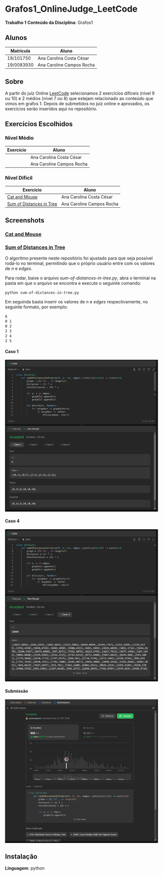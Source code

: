 # Grafos1_OnlineJudge_LeetCode

**Trabalho 1**
**Conteúdo da Disciplina**: Grafos1

## Alunos
|Matrícula | Aluno |
| -- | -- |
| 19/101750   |  Ana Carolina Costa César |
| 19/0083930  |  Ana Caroline Campos Rocha |

## Sobre 
A partir do juiz Online [LeetCode](https://leetcode.com/) selecionamos 2 exercícios difíceis (nível 9 ou 10) e 2 médios (nível 7 ou 8) que estejam relacionado ao conteúdo que vimos em grafos 1. Depois de submetidos no juiz online e aprovados, os exercícios serão inseridos aqui no repositório.

## Exercícios Escolhidos

### Nível Médio

|Exercício | Aluno |
| -- | -- |
|  | Ana Carolina Costa César |
|  | Ana Caroline Campos Rocha |

### Nível Difícil

|Exercício | Aluno |
| -- | -- |
| [Cat and Mouse](https://leetcode.com/problems/cat-and-mouse) | Ana Carolina Costa César |
| [Sum of Distances in Tree](https://leetcode.com/problems/sum-of-distances-in-tree) | Ana Caroline Campos Rocha |

## Screenshots
<!-- Adicione 3 ou mais screenshots do projeto em funcionamento. !-->
### [Cat and Mouse](https://leetcode.com/problems/cat-and-mouse)

### [Sum of Distances in Tree](https://leetcode.com/problems/sum-of-distances-in-tree)

O algoritmo presente neste repositório foi ajustado para que seja possível rodá-lo no terminal, permitindo que o próprio usuário entre com os valores de _n_ e _edges_.

Para rodar, baixe o arquivo _sum-of-distances-in-tree.py_, abra o terminal na pasta em que o arquivo se encontra e execute o seguinte comando: 

```shell
python sum-of-distances-in-tree.py
```

Em seguinda basta inserir os valores de _n_ e _edges_ respectivamente, no seguinte formato, por exemplo: 

```shell
6
0 1
0 2
2 3
2 4
2 5
```

#### Caso 1

![Case1](/assets/img/case1.png)

#### Caso 4

![Case4](/assets/img/case4.png)

#### Submissão

![Submission](/assets/img/submission.png)

## Instalação 
**Linguagem**: python<br>

<!-- 
## Outros 

Quaisquer outras informações sobre seu projeto podem ser descritas abaixo.
!-->
